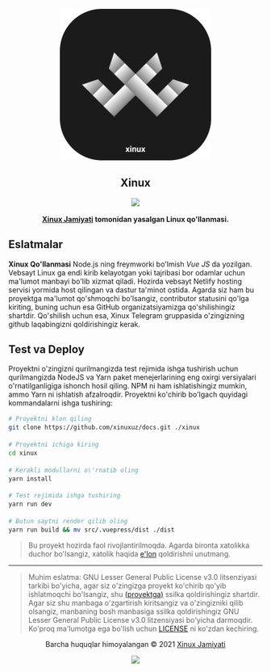 <p align="center"><a href="https://xinux.uz" target="_blank"><img height="300" width="300" src="./src/.vuepress/public/xinux.png"/></a></p>
<h2 align="center">Xinux</h2>
<p align="center"><a href="https://app.netlify.com/sites/xinux/deploys"><img src="https://api.netlify.com/api/v1/badges/07f4eca8-3b27-4b8c-9ec1-bd86567f8613/deploy-status"></a></p>
<p align="center"><b><a href="https://xinux.uz" target="_blank">Xinux Jamiyati</a> tomonidan yasalgan Linux qo'llanmasi.</b></p>

## Eslatmalar

**Xinux Qo'llanmasi** Node.js ning freymworki bo'lmish _Vue JS_ da yozilgan. Vebsayt Linux ga endi kirib kelayotgan yoki tajribasi
bor odamlar uchun ma'lumot manbayi bo'lib xizmat qiladi. Hozirda vebsayt Netlify hosting servisi yormida host qilingan va dastur
ta'minot ostida. Agarda siz ham bu proyektga ma'lumot qo'shmoqchi bo'lsangiz, contributor statusini qo'lga kiriting, buning uchun esa
GitHub organizatsiyamizga qo'shilishingiz shartdir. Qo'shilish uchun esa, Xinux Telegram gruppasida o'zingizning github laqabingizni
qoldirishingiz kerak.

## Test va Deploy

Proyektni o'zingizni qurilmangizda test rejimida ishga tushirish uchun qurilmangizda NodeJS va Yarn paket menejerlarining
eng oxirgi versiyalari o'rnatilganligiga ishonch hosil qiling. NPM ni ham ishlatishingiz mumkin, ammo Yarn ni ishlatish
afzalroqdir. Proyektni ko'chirib bo'lgach quyidagi kommandalarni ishga tushiring:

```bash
# Proyektni klon qiling
git clone https://github.com/xinuxuz/docs.git ./xinux

# Proyektni ichiga kiring
cd xinux

# Kerakli modullarni o\'rnatib oling
yarn install

# Test rejimida ishga tushiring
yarn run dev

# Butun saytni render qilib oling
yarn run build && mv src/.vuepress/dist ./dist
```

> Bu proyekt hozirda faol rivojlantirilmoqda. Agarda bironta xatolikka duchor bo'lsangiz, xatolik haqida [e'lon](https://github.com/xinuxuz/docs/issues/new) qoldirishni unutmang.

---

> Muhim eslatma: GNU Lesser General Public License v3.0 litsenziyasi tarkibi bo'yicha, agar siz o'zingizga proyekt ko'chirib qo'yib ishlatmoqchi bo'lsangiz, shu [(proyektga)](/) ssilka qoldirishingiz shartdir. Agar siz shu manbaga o'zgartirish kiritsangiz va o'zingizniki qilib olsangiz, manbaning bosh manbasiga ssilka qoldirishingiz GNU Lesser General Public License v3.0 litzensiyasi bo'yicha darmoqdir. Ko'proq ma'lumotga ega bo'lish uchun [LICENSE](LICENSE) ni ko'zdan kechiring.

<p align="center">Barcha huquqlar himoyalangan &copy; 2021 <a href="https://xinux.uz" target="_blank">Xinux Jamiyati</a></p>

<p align="center"><a href="https://github.com/xinuxuz/docs/blob/main/LICENSE"><img src="https://img.shields.io/static/v1.svg?style=flat-square&label=Litsenziya&message=GPL-3.0&logoColor=eceff4&logo=github&colorA=000000&colorB=ffffff"/></a></p>
